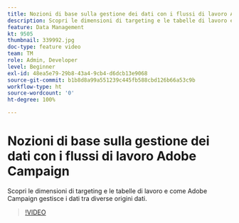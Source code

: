 ```yaml
---
title: Nozioni di base sulla gestione dei dati con i flussi di lavoro Adobe Campaign
description: Scopri le dimensioni di targeting e le tabelle di lavoro e come Adobe Campaign gestisce i dati tra diverse origini dati.
feature: Data Management
kt: 9505
thumbnail: 339992.jpg
doc-type: feature video
team: TM
role: Admin, Developer
level: Beginner
exl-id: 48ea5e79-29b8-43a4-9cb4-d6dcb13e9068
source-git-commit: b1b8d8a99a551239c445fb588cbd126b66a53c9b
workflow-type: ht
source-wordcount: '0'
ht-degree: 100%

---
```


# Nozioni di base sulla gestione dei dati con i flussi di lavoro Adobe Campaign

Scopri le dimensioni di targeting e le tabelle di lavoro e come Adobe Campaign gestisce i dati tra diverse origini dati.

>[!VIDEO](https://video.tv.adobe.com/v/339992?quality=12&learn=on)
